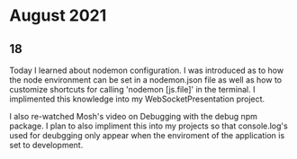 # August 2021

## 18

Today I learned about nodemon configuration. I was introduced as to how the node environment can be set in a nodemon.json file as well as how to customize shortcuts for calling 'nodemon [js.file]' in the terminal. I implimented this knowledge into my WebSocketPresentation project. 

I also re-watched Mosh's video on Debugging with the debug npm package. I plan to also impliment this into my projects so that console.log's used for deubgging only appear when the enviroment of the application is set to development.
